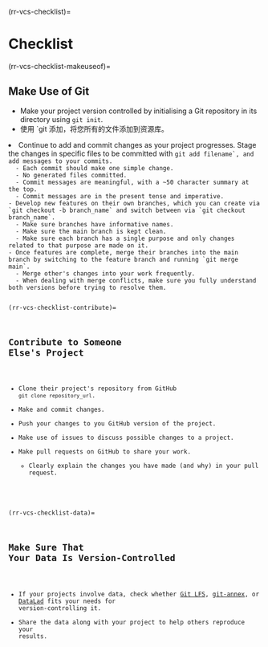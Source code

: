 (rr-vcs-checklist)=
# Checklist

(rr-vcs-checklist-makeuseof)=
## Make Use of Git

- Make your project version controlled by initialising a Git repository in its directory using `git init`.
- 使用 `git 添加，将您所有的文件添加到资源库。</li>
<li>Continue to add and commit changes as your project progresses. Stage the changes in specific files to be committed with <code>git add filename`, and add messages to your commits.
  - Each commit should make one simple change.
  - No generated files committed.
  - Commit messages are meaningful, with a ~50 character summary at the top.
  - Commit messages are in the present tense and imperative.
- Develop new features on their own branches, which you can create via `git checkout -b branch_name` and switch between via `git checkout branch_name`.
  - Make sure branches have informative names.
  - Make sure the main branch is kept clean.
  - Make sure each branch has a single purpose and only changes related to that purpose are made on it.
- Once features are complete, merge their branches into the main branch by switching to the feature branch and running `git merge main`.
  - Merge other's changes into your work frequently.
  - When dealing with merge conflicts, make sure you fully understand both versions before trying to resolve them.

(rr-vcs-checklist-contribute)=
## Contribute to Someone Else's Project

- Clone their project's repository from GitHub `git clone repository_url`.
- Make and commit changes.
- Push your changes to you GitHub version of the project.
- Make use of issues to discuss possible changes to a project.
- Make pull requests on GitHub to share your work.
  - Clearly explain the changes you have made (and why) in your pull request.

(rr-vcs-checklist-data)=
## Make Sure That Your Data Is Version-Controlled

- If your projects involve data, check whether [Git LFS](https://git-lfs.github.com/), [git-annex](https://git-annex.branchable.com/), or [DataLad](https://www.datalad.org/) fits your needs for version-controlling it.
- Share the data along with your project to help others reproduce your results.
